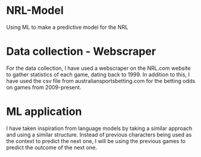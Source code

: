# NRL-Model
Using ML to make a predictive model for the NRL

# Data collection - Webscraper
For the data collection, I have used a webscraper on the NRL.com website to gather statistics of each game, dating back to 1999. In addition to this, I have used the csv file from australiansportsbetting.com for the betting odds on games from 2009-present. 

# ML application
I have taken inspiration from language models by taking a similar approach and using a similar structure. Instead of previous characters being used as the context to predict the next one, I will be using the previous games to predict the outcome of the next one. 

